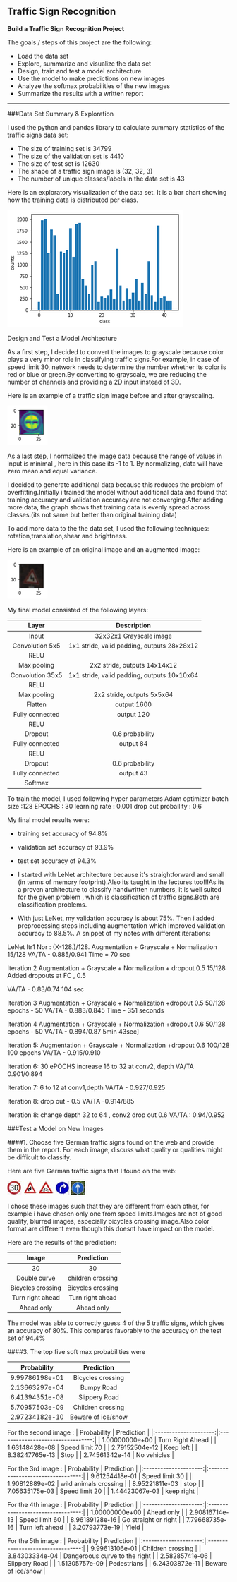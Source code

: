 **Traffic Sign Recognition** 
---
**Build a Traffic Sign Recognition Project**

The goals / steps of this project are the following:
* Load the data set 
* Explore, summarize and visualize the data set
* Design, train and test a model architecture
* Use the model to make predictions on new images
* Analyze the softmax probabilities of the new images
* Summarize the results with a written report


[//]: # (Image References)

[image1]: ./Visualization.png "Visualization"
[image2]: ./Grayscale.png "Grayscaling"
[image3]: ./Transform.png "Transform image"
[image4]: ./testdata/image1.jpg "Traffic Sign 1"
[image5]: ./testdata/image2.jpg  "Traffic Sign 2"
[image6]: ./testdata/image3.jpg  "Traffic Sign 3"
[image7]: ./testdata/image4.jpg  "Traffic Sign 4"
[image8]: ./testdata/image5.jpg  "Traffic Sign 5"

---

###Data Set Summary & Exploration

I used the python and pandas library to calculate summary statistics of the traffic signs data set:

* The size of training set is 34799
* The size of the validation set is 4410
* The size of test set is 12630
* The shape of a traffic sign image is (32, 32, 3)
* The number of unique classes/labels in the data set is 43



Here is an exploratory visualization of the data set. It is a bar chart showing how the training data is distributed per class.

![alt text][image1]

Design and Test a Model Architecture

As a first step, I decided to convert the images to grayscale because color plays a very minor role in classifying traffic signs.For example, in case of speed limit 30, network needs to determine the number whether its color is red or blue or green.By converting to grayscale, we are reducing the number of channels and providing a 2D input instead of 3D.

Here is an example of a traffic sign image before and after grayscaling.

![alt text][image2]

As a last step, I normalized the image data because the range of values in input is minimal , here in this case its -1 to 1. By normalizing, data will have zero mean and equal variance.

I decided to generate additional data because this reduces the problem of overfitting.Initially i trained the model without additional data and found that training accuracy and validation accuracy are not converging.After adding more data, the graph shows that training data is evenly spread across classes.(its not same but better than original training data) 

To add more data to the the data set, I used the following techniques: rotation,translation,shear and brightness.

Here is an example of an original image and an augmented image:

![alt text][image3]

My final model consisted of the following layers:

| Layer         		|     Description	        					| 
|:---------------------:|:---------------------------------------------:| 
| Input         		| 32x32x1 Grayscale image  						| 
| Convolution 5x5     	| 1x1 stride, valid padding, outputs 28x28x12 	|
| RELU					|												|
| Max pooling	      	| 2x2 stride,  outputs 14x14x12 				|
| Convolution 35x5	    | 1x1 stride, valid padding, outputs 10x10x64   |
| RELU					|												|
| Max pooling	      	| 2x2 stride,  outputs 5x5x64 				    |
| Flatten	      	    | output 1600				                    |
| Fully connected		| output 120        							|
| RELU					|												|
| Dropout	      	    | 0.6 probability 				                |
| Fully connected		| output 84       							    |
| RELU					|												|
| Dropout	      	    | 0.6 probability 				                |
| Fully connected		| output 43       							    |
| Softmax				|         									    |
 

To train the model, I used following hyper parameters
Adam optimizer
batch size :128
EPOCHS : 30
learning rate : 0.001
drop out probaility : 0.6

My final model results were:
* training set accuracy of 94.8%
* validation set accuracy of 93.9%
* test set accuracy of 94.3%

* I started with LeNet architecture because it's straightforward and small (in terms of memory footprint).Also its taught in the lectures too!!!As its a proven architecture to classify handwritten numbers, it is well suited for the given problem , which is classification of traffic signs.Both are classification problems.
* With just LeNet, my validation accuracy is about 75%. Then i added preprocessing steps including augmentation which improved validation accuracy to 88.5%. A snippet of my notes with different iterations:

LeNet Itr1
Nor : (X-128.)/128.
Augmentation +  Grayscale  + Normalization
15/128
VA/TA - 0.885/0.941
Time = 70 sec

Iteration 2
Augmentation +  Grayscale  + Normalization + dropout 0.5
15/128
Added dropouts at FC , 0.5

VA/TA - 0.83/0.74
104 sec

Iteration 3
Augmentation +  Grayscale  + Normalization +dropout 0.5
50/128
epochs - 50
VA/TA - 0.883/0.845
Time - 351 seconds


Iteration 4
Augmentation +  Grayscale  + Normalization +dropout 0.6
50/128
epochs - 50
VA/TA  - 0.894/0.87
5min 43sec]

Iteration 5:
Augmentation +  Grayscale  + Normalization +dropout 0.6
100/128
100 epochs
VA/TA - 0.915/0.910

Iteration 6:
30 ePOCHS
increase 16 to 32 at conv2, depth
VA/TA 0.901/0.894

Iteration 7:
6 to 12 at conv1,depth
VA/TA - 0.927/0.925

Iteration 8:
drop out - 0.5
VA/TA -0.914/885

Iteration 8:
change depth 32 to 64 , conv2
drop out 0.6
VA/TA : 0.94/0.952

###Test a Model on New Images

####1. Choose five German traffic signs found on the web and provide them in the report. For each image, discuss what quality or qualities might be difficult to classify.

Here are five German traffic signs that I found on the web:

![alt text][image4] ![alt text][image5] ![alt text][image6] 
![alt text][image7] ![alt text][image8]

I chose these images such that they are different from each other, for example i have chosen only one from speed limits.Images are not of good quality, blurred images, especially bicycles crossing image.Also color format are different even though this doesnt have impact on the model.


Here are the results of the prediction:

| Image			        |     Prediction	        					| 
|:---------------------:|:---------------------------------------------:| 
| 30       		        | 30  									        | 
| Double curve     		| children crossing 					        |
| Bicycles crossing		| Bicycles crossing								|
| Turn right ahead	    | Turn right ahead					 			|
| Ahead only			| Ahead only     							    |


The model was able to correctly guess 4 of the 5 traffic signs, which gives an accuracy of 80%. This compares favorably to the accuracy on the test set of 94.4%

####3. 
The top five soft max probabilities were

| Probability         	|     Prediction	        		| 
|:---------------------:|:---------------------------------:| 
| 9.99786198e-01        | Bicycles crossing  	            | 
| 2.13663297e-04     	| Bumpy Road 						|
| 6.41394351e-08 		| Slippery Road						|
| 5.70957503e-09	    | Children crossing					|
| 2.97234182e-10		| Beware of ice/snow      			|

For the second image :
| Probability         	|     Prediction	        		| 
|:---------------------:|:---------------------------------:| 
| 1.00000000e+00        | Turn Right Ahead  	            | 
| 1.63148428e-08     	| Speed limit 70					|
| 2.79152504e-12 		| Keep left						    |
| 8.38247765e-13	    | Stop					            |
| 2.74561342e-14		| No vehicles     			        |

For the 3rd image :
| Probability         	|     Prediction	        		| 
|:---------------------:|:---------------------------------:| 
| 9.61254418e-01        | Speed limit 30  	                | 
| 1.90812889e-02     	| wild animals crossing 			|
| 8.95221811e-03 		| stop						        |
| 7.05635175e-03	    | Speed limit 20 					|
| 1.44423067e-03		| keep right      			        |

    
For the 4th image :
| Probability         	|     Prediction	        		| 
|:---------------------:|:---------------------------------:| 
| 1.00000000e+00        | Ahead only  	                    | 
| 2.90816714e-13      	| Speed limit 60 					|
| 8.96189128e-16  		| Go straight or right				|
| 7.79668735e-16	    | Turn left ahead					|
| 3.20793773e-19		| Yield     			            |
    
For the 5th image :
| Probability         	|     Prediction	        		| 
|:---------------------:|:---------------------------------:| 
| 9.99613106e-01        | Children crossing  	            | 
| 3.84303334e-04      	| Dangeroous curve to the right 	|
| 2.58285741e-06  		| Slippery Road						|
| 1.51305757e-09	    | Pedestrians					    |
| 6.24303872e-11		| Beware of ice/snow      			|





